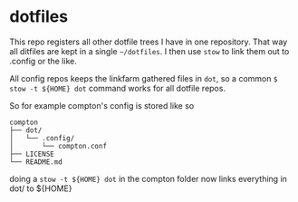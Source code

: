 # dotfiles

This repo registers all other dotfile trees I have in one repository.  That way
all ditfiles are kept in a single ```~/dotfiles```. I then use ```stow``` to link
them out to .config or the like.

All config repos keeps the linkfarm gathered files in ```dot```, so a common 
``` $ stow -t ${HOME} dot ``` command works for all dotfile repos.

So for example compton's config is stored like so

``` 
compton
├── dot/
│   └── .config/
│       └── compton.conf
├── LICENSE
└── README.md

``` 

doing a ```stow -t ${HOME} dot``` in the compton folder now links everything in
dot/ to ${HOME}




